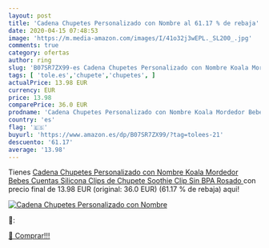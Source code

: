 ```yaml
---
layout: post
title: 'Cadena Chupetes Personalizado con Nombre al 61.17 % de rebaja'
date: 2020-04-15 07:48:53
image: 'https://m.media-amazon.com/images/I/41o32j3wEPL._SL200_.jpg'
comments: true
category: ofertas
author: ring
slug: 'B07SR7ZX99-es Cadena Chupetes Personalizado con Nombre Koala Mordedor...'
tags: [ 'tole.es','chupete','chupetes', ]
actualPrice: 13.98 EUR
currency: EUR
price: 13.98
comparePrice: 36.0 EUR
prodname: 'Cadena Chupetes Personalizado con Nombre Koala Mordedor Bebes Cuentas Silicona Clips de Chupete Soothie Clip Sin BPA  Rosado '
country: 'es'
flag: '🇪🇸'
buyurl: 'https://www.amazon.es/dp/B07SR7ZX99/?tag=tolees-21'
descuento: '61.17'
average: '13.98'
---
```


Tienes [Cadena Chupetes Personalizado con Nombre Koala Mordedor Bebes Cuentas Silicona Clips de Chupete Soothie Clip Sin BPA  Rosado ](https://www.amazon.es/dp/B07SR7ZX99/?tag=tolees-21) con precio final de  13.98 EUR (original: 36.0 EUR) (61.17 %  de rebaja) aqui!

[![Cadena Chupetes Personalizado con Nombre](https://m.media-amazon.com/images/I/41o32j3wEPL._SL200_.jpg)](https://www.amazon.es/dp/B07SR7ZX99/?tag=tolees-21)

🔎:


[🛒 Comprar!!!](https://www.amazon.es/dp/B07SR7ZX99/?tag=tolees-21)
